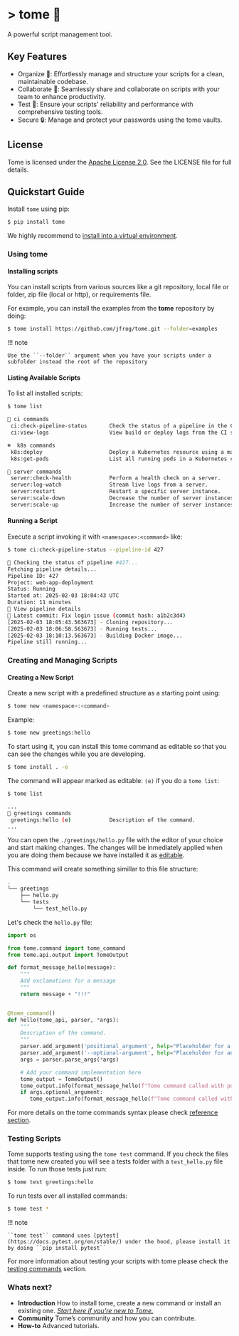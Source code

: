 # > tome 📖

A powerful script management tool.

## Key Features

- Organize 📂: Effortlessly manage and structure your scripts for a clean, maintainable codebase.
- Collaborate 🤝: Seamlessly share and collaborate on scripts with your team to enhance productivity.
- Test 🧪: Ensure your scripts' reliability and performance with comprehensive testing tools.
- Secure 🔒: Manage and protect your passwords using the tome vaults.

## License

Tome is licensed under the [Apache License
2.0](https://github.com/jfrog/tome/blob/main/LICENSE). See the LICENSE file for full
details.

## Quickstart Guide

Install `tome` using pip:

```bash
$ pip install tome
```

We highly recommend to [install into a virtual environment](./install.md).

### Using tome

#### Installing scripts

You can install scripts from various sources like a git repository, local file or folder,
zip file (local or http), or requirements file.

For example, you can install the examples from the **tome** repository by doing:

```bash
$ tome install https://github.com/jfrog/tome.git --folder=examples
```

!!! note

    Use the ``--folder`` argument when you have your scripts under a subfolder instead the root of the repository


#### Listing Available Scripts

To list all installed scripts:

```bash
$ tome list

🚀 ci commands
 ci:check-pipeline-status       Check the status of a pipeline in the CI.
 ci:view-logs                   View build or deploy logs from the CI system.

☸️  k8s commands
 k8s:deploy                     Deploy a Kubernetes resource using a manifest.
 k8s:get-pods                   List all running pods in a Kubernetes cluster.

📡 server commands
 server:check-health            Perform a health check on a server.
 server:log-watch               Stream live logs from a server.
 server:restart                 Restart a specific server instance.
 server:scale-down              Decrease the number of server instances.
 server:scale-up                Increase the number of server instances.
```

#### Running a Script

Execute a script invoking it with ``<namespace>:<command>`` like:

```bash
$ tome ci:check-pipeline-status --pipeline-id 427

🚀 Checking the status of pipeline #427...
Fetching pipeline details...
Pipeline ID: 427
Project: web-app-deployment
Status: Running
Started at: 2025-02-03 18:04:43 UTC
Duration: 11 minutes
📄 View pipeline details
📝 Latest commit: Fix login issue (commit hash: a1b2c3d4)
[2025-02-03 18:05:43.563673] - Cloning repository...
[2025-02-03 18:06:58.563673] - Running tests...
[2025-02-03 18:10:13.563673] - Building Docker image...
Pipeline still running...
```

### Creating and Managing Scripts

#### Creating a New Script

Create a new script with a predefined structure as a starting point using:

```bash
$ tome new <namespace>:<command>
```

Example:

```bash
$ tome new greetings:hello
```

To start using it, you can install this tome command as editable so that you can see the
changes while you are developing.

```bash
$ tome install . -e
```

The command will appear marked as editable: ``(e)`` if you do a ``tome list``:

```bash
$ tome list

...
🌲 greetings commands
 greetings:hello (e)            Description of the command.
...

```

You can open the ``./greetings/hello.py`` file with the editor of your choice and start
making changes. The changes will be inmediately applied when you are doing them because we
have installed it as [editable](./editables.md).

This command will create something simillar to this file structure:

```bash
.
└── greetings
    ├── hello.py
    └── tests
        └── test_hello.py
```

Let's check the ``hello.py`` file:

```python
import os

from tome.command import tome_command
from tome.api.output import TomeOutput

def format_message_hello(message):
    """
    Add exclamations for a message
    """
    return message + "!!!"


@tome_command()
def hello(tome_api, parser, *args):
    """
    Description of the command.
    """
    parser.add_argument('positional_argument', help="Placeholder for a positional argument")
    parser.add_argument('--optional-argument', help="Placeholder for an optional argument")
    args = parser.parse_args(*args)

    # Add your command implementation here
    tome_output = TomeOutput()
    tome_output.info(format_message_hello(f"Tome command called with positional argument: {args.positional_argument}"))
    if args.optional_argument:
       tome_output.info(format_message_hello(f"Tome command called with optional argument: {args.optional_argument}"))
```

For more details on the tome commands syntax please check [reference section](./reference.md).

### Testing Scripts

Tome supports testing using the ``tome test`` command. If you check the files that tome
new created you will see a tests folder with a ``test_hello.py`` file inside. To run those
tests just run:

```bash
$ tome test greetings:hello
```

To run tests over all installed commands:

```bash
$ tome test *
```

!!! note

    ``tome test`` command uses [pytest](https://docs.pytest.org/en/stable/) under the hood, please install it by doing ``pip install pytest``

For more information about testing your scripts with tome please check the [testing commands](./testing.md) section.

### Whats next?

- **Introduction** How to install tome, create a new command or install an existing one. [*Start here if you’re new to Tome.*](/tome/introduction/using_tome)
- **Community** Tome’s community and how you can contribute.
- **How-to**  Advanced tutorials.